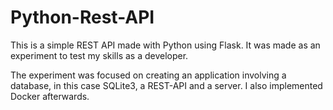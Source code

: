 ﻿# Python-Rest-API

This is a simple REST API made with Python using Flask. It was made as an experiment to test my skills as a developer.

The experiment was focused on creating an application involving a database, in this case SQLite3, a REST-API and a server. I also implemented Docker afterwards.
